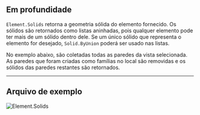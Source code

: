 ## Em profundidade
`Element.Solids` retorna a geometria sólida do elemento fornecido. Os sólidos são retornados como listas aninhadas, pois qualquer elemento pode ter mais de um sólido dentro dele. Se um único sólido que representa o elemento for desejado, `Solid.ByUnion` poderá ser usado nas listas.

No exemplo abaixo, são coletadas todas as paredes da vista selecionada. As paredes que foram criadas como famílias no local são removidas e os sólidos das paredes restantes são retornados.

___
## Arquivo de exemplo

![Element.Solids](./Revit.Elements.Element.Solids_img.jpg)
